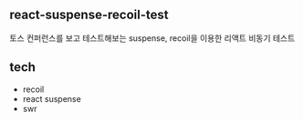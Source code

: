 ## react-suspense-recoil-test

토스 컨퍼런스를 보고 테스트해보는 suspense, recoil을 이용한 리액트 비동기 테스트

## tech

- recoil
- react suspense
- swr
